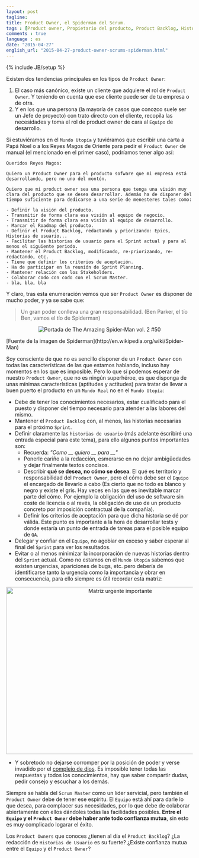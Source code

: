 ```yaml
---
layout: post
tagline: 
title: Product Owner, el Spiderman del Scrum.
tags : [Product owner, Propietario del producto, Product Backlog, Historia de usuario, User History, Scrum, Agile]
comments : true
language : es
date: "2015-04-27"
english_url: "2015-04-27-product-owner-scrums-spiderman.html"
---
```

{% include JB/setup %}

Existen dos tendencias principales en los tipos de `Product Owner`: 

1. El caso más canónico, existe un cliente que adquiere el rol de `Product Owner`. Y teniendo en cuenta que ese cliente puede ser de tu empresa o de otra.
2. Y en los que una persona (la mayoría de casos que conozco suele ser un Jefe de proyecto) con trato directo con el cliente, recopila las necesidades y toma el rol de product owner de cara al `Equipo` de desarrollo.

Si estuviéramos en el `Mundo Utopía` y tuviéramos que escribir una carta a Papá Noel o a los Reyes Magos de Oriente para pedir el `Product Owner` de manual (el mencionado en el primer caso), podríamos tener algo así:

    Queridos Reyes Magos:

    Quiero un Product Owner para el producto sofware que mi empresa está desarrollando, pero no uno del montón.

    Quiero que mi product owner sea una persona que tenga una visión muy clara del producto que se desea desarrollar. Además ha de disponer del tiempo suficiente para dedicarse a una serie de menesteres tales como: 

    - Definir la visión del producto.
    - Transmitir de forma clara esa visión al equipo de negocio.
    - Transmitir de forma clara esa visión al equipo de desarrollo.
    - Marcar el Roadmap del producto.
    - Definir el Product Backlog, redactando y priorizando: Epics, Historias de usuario...
    - Facilitar las historias de usuario para el Sprint actual y para al menos el siguiente periodo.
    - Mantener el Product Backlog, modificando, re-priorizando, re-redactando, etc.
    - Tiene que definir los criterios de aceptación.
    - Ha de participar en la reunión de Sprint Planning.
    - Mantener relación con los Stakeholders.
    - Colaborar codo con codo con el Scrum Master.
    - bla, bla, bla

Y claro, tras esta enumeración vemos que ser `Product Owner` es disponer de mucho poder, y ya se sabe que:

> Un gran poder conlleva una gran responsabilidad. (Ben Parker, el tío Ben, vamos el tío de Spiderman)

<p align="center">
<img src="../images/spiderman.jpg" title="Portada de The Amazing Spider-Man vol. 2 #50">
</p>
[Fuente de la imagen de Spiderman](http://en.wikipedia.org/wiki/Spider-Man)

Soy consciente de que no es sencillo disponer de un `Product Owner` con todas las características de las que estamos hablando, incluso hay momentos en los que es imposible. Pero lo que sí podemos esperar de nuestro `Product Owner`, que no es ningún superhéroe, es que disponga de unas mínimas características (aptitudes y actitudes) para tratar de llevar a buen puerto el producto en un `Mundo Real` no en el `Mundo Utopía`:

* Debe de tener los conocimientos necesarios, estar cualificado para el puesto y disponer del tiempo necesario para atender a las labores del mismo.
* Mantener el `Product Backlog` con, al menos, las historias necesarias para el próximo `Sprint`.
* Definir claramente las `historias de usuario` (más adelante éscribiré una entrada especial para este tema), para ello algunos puntos importantes son:
    + Recuerda: _"Como \_\_ quiero \_\_ para \_\_"_
    + Ponerle cariño a la redacción, esmerarse en no dejar ambigüedades y dejar finalmente textos concisos.
    + Describir **qué se desea, no cómo se desea**. El qué es territorio y responsabilidad del `Product Owner`, pero el cómo debe ser el `Equipo` el encargado de llevarlo a cabo (Es cierto que no todo es blanco y negro y existe el gris. Hay veces en las que es inevitable marcar parte del cómo. Por ejemplo la obligación del uso de software sin coste de licencia o al revés, la obligación de uso de un producto concreto por imposición contractual de la compañía).
    + Definir los criterios de aceptación para que dicha historia se dé por válida. Este punto es importante a la hora de desarrollar tests y donde estaría un punto de entrada de tareas para el posible equipo de `QA`.
* Delegar y confiar en el `Equipo`, no agobiar en exceso y saber esperar al final del `Sprint` para ver los resultados.
* Evitar o al menos minimizar la incorporación de nuevas historias dentro del `Sprint` actual. Como no estamos en el `Mundo Utopía` sabemos que existen urgencias, apariciones de bugs, etc. pero debería de identificarse tanto la urgencia como la importancia y obrar en consecuencia, para ello siempre es útil recordar esta matriz:

<p align="center">
<img src="../images/urgente_importante_matriz.svg" title="Matriz urgente importante" width="600" height="450">
</p>

* Y sobretodo no dejarse corromper por la posición de poder y verse invadido por el [complejo de dios](http://es.wikipedia.org/wiki/Complejo_de_dios). Es imposible tener todas las respuestas y todos los conocimientos, hay que saber compartir dudas, pedir consejo y escuchar a los demás.

Siempre se habla del `Scrum Master` como un líder servicial, pero también el `Product Owner` debe de tener ese espíritu. El `Equipo` está ahí para darle lo que desea, para complacer sus necesidades, por lo que debe de colaborar abiertamente con ellos dándoles todas las facilidades posibles. **Entre el `Equipo` y el `Product Owner` debe haber ante todo confianza mutua**, sin esto es muy complicado logarar el éxito.

Los `Product Owners` que conoces ¿tienen al día el `Product Backlog`? ¿La redacción de `Historias de Usuario` es su fuerte? ¿Existe confianza mutua entre el `Equipo` y el `Product Owner`?




